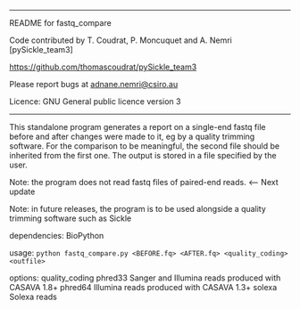 ****************************************************************************
 
 README for fastq_compare

 Code contributed by T. Coudrat, P. Moncuquet and A. Nemri [pySickle_team3] 

 https://github.com/thomascoudrat/pySickle_team3
 
 Please report bugs at adnane.nemri@csiro.au
 
 Licence: GNU General public licence version 3

****************************************************************************

This standalone program generates a report on a single-end fastq file before and after changes were made to it, eg
by a quality trimming software. For the comparison to be meaningful, the second file should be inherited from the first one.
The output is stored in a file specified by the user.

Note: the program does not read fastq files of paired-end reads. <-- Next update

Note: in future releases, the program is to be used alongside a quality trimming software such as Sickle


dependencies: BioPython

usage: `python fastq_compare.py <BEFORE.fq> <AFTER.fq> <quality_coding> <outfile>`


options:
    quality_coding
        phred33        Sanger and Illumina reads produced with CASAVA 1.8+
        phred64        Illumina reads produced with CASAVA 1.3+
        solexa        Solexa reads
